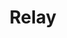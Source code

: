 ---
title: "Relay"
url: /cherbourg-en-cotentin/relay-avenue-jean-francois-millet/
shop: marchand de journaux
---